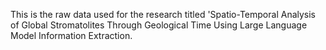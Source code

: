 This is the raw data used for the research titled 'Spatio-Temporal Analysis of Global Stromatolites Through Geological Time Using Large Language Model Information Extraction.

